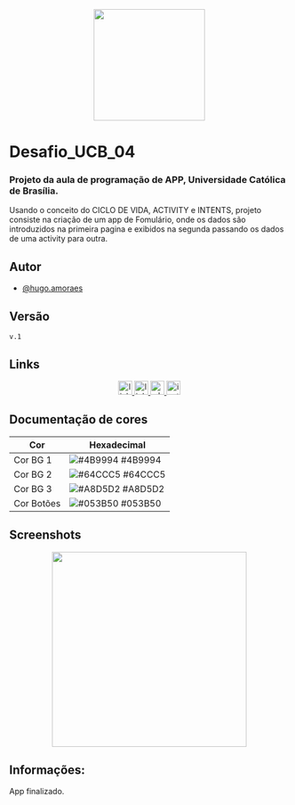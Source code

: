 <div align="center">
<img src="https://github.com/HugoaMoraes/IconDigital/assets/102623594/a6c43865-6821-472b-9c05-65878d4e8780" width="200px" />
</div>

# Desafio_UCB_04

### Projeto da aula de programação de APP, Universidade Católica de Brasília.

Usando o conceito do CICLO DE VIDA,  ACTIVITY e INTENTS, projeto consiste na criação de um app de Fomulário, onde os dados são introduzidos na primeira pagina e exibidos na segunda passando os dados de uma activity para outra.

## Autor

- [@hugo.amoraes](https://github.com/HugoaMoraes)

## Versão

`v.1`

## Links

<div align="center">
  <a href="https://linktr.ee/hug.odesign" target="_blank">
    <img src="https://img.shields.io/static/v1?message=Linktree&logo=linktree&label=&color=1de9b6&logoColor=white&labelColor=&style=for-the-badge" height="25" alt="linktree logo"  />
  </a>
  <a href="https://www.linkedin.com/in/hugoamoraes/" target="_blank">
    <img src="https://img.shields.io/static/v1?message=LinkedIn&logo=linkedin&label=&color=0077B5&logoColor=white&labelColor=&style=for-the-badge" height="25" alt="linkedin logo"  />
  </a>
  <a href="https://api.whatsapp.com/send?phone=5561986391903" target="_blank">
    <img src="https://img.shields.io/static/v1?message=Whatsapp&logo=whatsapp&label=&color=25D366&logoColor=white&labelColor=&style=for-the-badge" height="25" alt="whatsapp logo"  />
  </a>
  <a href="https://www.instagram.com/hugo.amoraes/" target="_blank">
    <img src="https://img.shields.io/static/v1?message=Instagram&logo=instagram&label=&color=E4405F&logoColor=white&labelColor=&style=for-the-badge" height="25" alt="instagram logo"  />
  </a>
</div>

## Documentação de cores

| Cor            | Hexadecimal                                                      |
| -------------- | ---------------------------------------------------------------- |
| Cor BG 1       | ![#4B9994](https://via.placeholder.com/10/4B9994?text=+) #4B9994 |
| Cor BG 2       | ![#64CCC5](https://via.placeholder.com/10/64CCC5?text=+) #64CCC5 |
| Cor BG 3       | ![#A8D5D2](https://via.placeholder.com/10/A8D5D2?text=+) #A8D5D2 |
| Cor Botões     | ![#053B50](https://via.placeholder.com/10/053B50?text=+) #053B50 |

## Screenshots

<div align="center">
<img src="https://github.com/HugoaMoraes/Desafio_UCB_02/assets/102623594/45f72e2c-fc76-4acc-9471-e72b93627152" width="350px" />
</div>

## Informações:

App finalizado.
